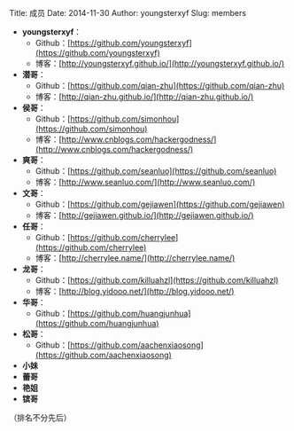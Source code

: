 Title: 成员
Date: 2014-11-30
Author: youngsterxyf
Slug: members

- **youngsterxyf**：
    - Github：[https://github.com/youngsterxyf](https://github.com/youngsterxyf)
    - 博客：[http://youngsterxyf.github.io/](http://youngsterxyf.github.io/)
- **潜哥**：
    - Github：[https://github.com/qian-zhu](https://github.com/qian-zhu)
    - 博客：[http://qian-zhu.github.io/](http://qian-zhu.github.io/)
- **侯哥**：
    - Github：[https://github.com/simonhou](https://github.com/simonhou)
    - 博客：[http://www.cnblogs.com/hackergodness/](http://www.cnblogs.com/hackergodness/)
- **爽哥**：
    - Github：[https://github.com/seanluo](https://github.com/seanluo)
    - 博客：[http://www.seanluo.com/](http://www.seanluo.com/)
- **文哥**：
    - Github：[https://github.com/gejiawen](https://github.com/gejiawen)
    - 博客：[http://gejiawen.github.io/](http://gejiawen.github.io/)
- **任哥**：
    - Github：[https://github.com/cherrylee](https://github.com/cherrylee)
    - 博客：[http://cherrylee.name/](http://cherrylee.name/)
- **龙哥**：
    - Github：[https://github.com/killuahzl](https://github.com/killuahzl)
    - 博客：[http://blog.yidooo.net/](http://blog.yidooo.net/)
- **华哥**：
    - Github：[https://github.com/huangjunhua](https://github.com/huangjunhua)
- **松哥**：
    - Github：[https://github.com/aachenxiaosong](https://github.com/aachenxiaosong)
- **小妹**
- **蕾哥**
- **艳姐**
- **镔哥**

（排名不分先后）